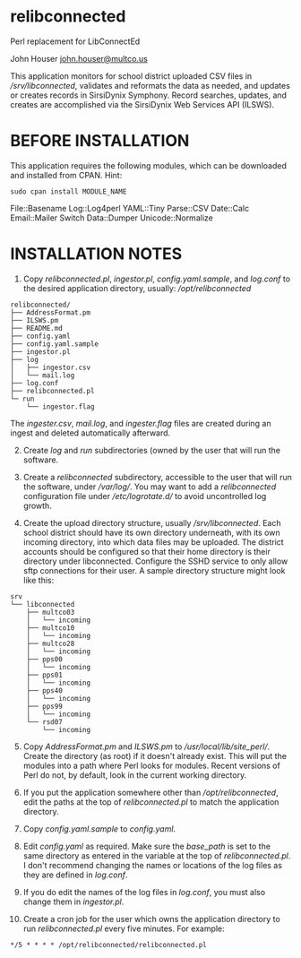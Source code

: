 # relibconnected
Perl replacement for LibConnectEd

John Houser
john.houser@multco.us

This application monitors for school district uploaded CSV files in 
*/srv/libconnected*, validates and reformats the data as needed, and updates or 
creates records in SirsiDynix Symphony. Record searches, updates, and creates 
are accomplished via the SirsiDynix Web Services API (ILSWS).

# BEFORE INSTALLATION

This application requires the following modules, which can be downloaded and
installed from CPAN. Hint: 
```
sudo cpan install MODULE_NAME
```

File::Basename
Log::Log4perl
YAML::Tiny
Parse::CSV
Date::Calc
Email::Mailer
Switch
Data::Dumper
Unicode::Normalize

# INSTALLATION NOTES

1. Copy *relibconnected.pl*, *ingestor.pl*, *config.yaml.sample*, and *log.conf* to the 
desired application directory, usually:
*/opt/relibconnected*
```
relibconnected/
├── AddressFormat.pm
├── ILSWS.pm
├── README.md
├── config.yaml
├── config.yaml.sample
├── ingestor.pl
├── log
│   ├── ingestor.csv
│   └── mail.log
├── log.conf
├── relibconnected.pl
└─ run
    └── ingestor.flag
```
The *ingester.csv*, *mail.log*, and *ingester.flag* files are created during an 
ingest and deleted automatically afterward.

2. Create *log* and *run* subdirectories (owned by the user that will run the 
software.

3. Create a *relibconnected* subdirectory, accessible to the user that will run 
the software, under */var/log/*. You may want to add a *relibconnected* 
configuration file under */etc/logrotate.d/* to avoid uncontrolled log growth.

4. Create the upload directory structure, usually */srv/libconnected*. Each 
school district should have its own directory underneath, with its own incoming 
directory, into which data files may be uploaded. The district accounts should
be configured so that their home directory is their directory under 
libconnected. Configure the SSHD service to only allow sftp connections for 
their user. A sample directory structure might look like this:
```
srv
└── libconnected
    ├── multco03
    │   └── incoming
    ├── multco10
    │   └── incoming
    ├── multco28
    │   └── incoming
    ├── pps00
    │   └── incoming
    ├── pps01
    │   └── incoming
    ├── pps40
    │   └── incoming
    ├── pps99
    │   └── incoming
    └── rsd07
        └── incoming
```
5. Copy *AddressFormat.pm* and *ILSWS.pm* to */usr/local/lib/site_perl/*. Create the
directory (as root) if it doesn't already exist. This will put the modules into 
a path where Perl looks for modules. Recent versions of Perl do not, by default, 
look in the current working directory.

6. If you put the application somewhere other than */opt/relibconnected*, edit 
the paths at the top of *relibconnected.pl* to match the application directory.

7. Copy *config.yaml.sample* to *config.yaml*.

8. Edit *config.yaml* as required. Make sure the *base_path* is set to the same
directory as entered in the variable at the top of *relibconnected.pl*. I don't
recommend changing the names or locations of the log files as they are defined
in *log.conf*.

9. If you do edit the names of the log files in *log.conf*, you must also change 
them in *ingestor.pl*.

10. Create a cron job for the user which owns the application directory to
run *relibconnected.pl* every five minutes. For example:
```
*/5 * * * * /opt/relibconnected/relibconnected.pl
```
